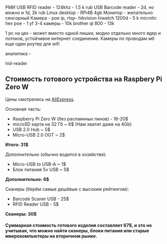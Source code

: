 
РМИ
USB RFID reader - 124khz - 1.5 k rub
USB Barcode reader - 2d, но можно и 1d, 2k rub
Linux desktop - RPi4B 4gb
Монитор - желательно сенсорный
Камера - poe ip, rtsp- hikvision hiwatch 1200d - 5 k 
microtic hex poe - 1 yf 3-4 камеры - 10k
brother ql 800 - 13k



1 pc на цех - может вместо одной пишки, модно отдельно
много ядер и потоков, устойчивое интернет соединение. Камеры по проводам
 мб еще один роутер для wifi


аналитика - 

hid-reader
## Стоимость готового устройства на Raspbery Pi Zero W

Цены смотрелись на [AliExpress](https://aliexpress.ru/).



Основная часть:

- Raspberry Pi Zero W (без распаянных пинов) - 18-20$
- microSD карта на 32 Гб ~ 6$ (Нам хватит даже на 4Gb)
- USB 2.0 Hub ~ 5$
- Micro-USB 2.0 OGT ~ 2$

**Итого: 31$**



Дополнительно (обычно водится в хозяйстве):

- Micro-USB to USB-A ~ 1$
- Блок питания 5v USB  ~ 5$

**Дополнительно: 6$**



Сканеры (берём самые дешёвые с высоким рейтингом):

- Barcode Scaner USB - 25$
- RFID Reader USB - 5$

**Сканеры: 30$**



#### Суммарная стоимость готового изделия составляет 67$, и это не учитывая, что можно найти сканеры, блоки питания или старые микрокомпьютеры на вторичном рынке.
